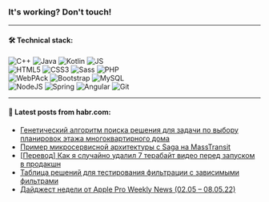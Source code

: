 ### It's working? Don't touch!

---

#### 🛠️ Technical stack:

![C++](https://img.shields.io/badge/C++-informational?logo=c%2B%2B&style=flat&logoColor=white&color=9C033A)
![Java](https://img.shields.io/badge/Java-informational?logo=java&style=flat&logoColor=white&color=007396)
![Kotlin](https://img.shields.io/badge/Kotlin-informational?logo=Kotlin&style=flat&logoColor=white&color=0095D5)
![JS](https://img.shields.io/badge/JS-informational?logo=javaScript&style=flat&logoColor=black&color=F7Df1E) <br>
![HTML5](https://img.shields.io/badge/HTML5-informational?logo=html5&style=flat&logoColor=white&color=E34F26)
![CSS3](https://img.shields.io/badge/CSS3-informational?logo=css3&style=flat&logoColor=white&color=157286)
![Sass](https://img.shields.io/badge/Saas-informational?logo=sass&style=flat&logoColor=white&color=hotpink)
![PHP](https://img.shields.io/badge/PHP-informational?logo=php&style=flat&logoColor=white&color=777BB4) <br>
![WebPAck](https://img.shields.io/badge/WebPack-informational?logo=webPack&style=flat&logoColor=white&color=FF6F00)
![Bootstrap](https://img.shields.io/badge/Bootstrap-informational?logo=Bootstrap&style=flat&logoColor=white&color=7952B3)
![MySQL](https://img.shields.io/badge/MySQL-informational?logo=MySQL&style=flat&logoColor=white&color=00f) <br>
![NodeJS](https://img.shields.io/badge/NodeJS-informational?logo=node.js&style=flat&logoColor=white&color=43853D)
![Spring](https://img.shields.io/badge/Spring-informational?logo=Spring&style=flat&logoColor=white&color=0A9EDC)
![Angular](https://img.shields.io/badge/Vue-informational?logo=vue.js&style=flat&logoColor=white&color=red)
![Git](https://img.shields.io/badge/Git-informational?logo=git&style=flat&logoColor=white&color=darkorange)

___

#### 💬 Latest posts from habr.com:

<!-- BLOG-POST-LIST:START -->
- [Генетический алгоритм поиска решения для задачи по выбору планировок этажа многоквартирного дома](https://habr.com/ru/post/664766/?utm_source=habrahabr&utm_medium=rss&utm_campaign=664766)
- [Пример микросервисной архитектуры с Saga на MassTransit](https://habr.com/ru/post/664962/?utm_source=habrahabr&utm_medium=rss&utm_campaign=664962)
- [[Перевод] Как я случайно удалил 7 терабайт видео перед запуском в продакшн](https://habr.com/ru/post/664956/?utm_source=habrahabr&utm_medium=rss&utm_campaign=664956)
- [Таблица решений для тестирования фильтрации с зависимыми фильтрами](https://habr.com/ru/post/664952/?utm_source=habrahabr&utm_medium=rss&utm_campaign=664952)
- [Дайджест недели от Apple Pro Weekly News &lpar;02.05 – 08.05.22&rpar;](https://habr.com/ru/post/664894/?utm_source=habrahabr&utm_medium=rss&utm_campaign=664894)
<!-- BLOG-POST-LIST:END -->

